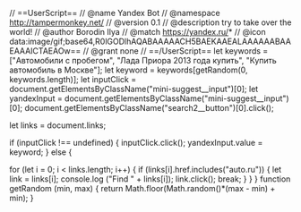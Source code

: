 // ==UserScript==
// @name         Yandex Bot
// @namespace    http://tampermonkey.net/
// @version      0.1
// @description  try to take over the world!
// @author       Borodin Ilya
// @match        https://yandex.ru/*
// @icon         data:image/gif;base64,R0lGODlhAQABAAAAACH5BAEKAAEALAAAAAABAAEAAAICTAEAOw==
// @grant        none
// ==/UserScript==
let keywords = ["Автомобили с пробегом", "Лада Приора 2013 года купить", "Купить автомобиль в Москве"];
let keyword = keywords[getRandom(0, keywords.length)];
let inputClick = document.getElementsByClassName("mini-suggest__input")[0];
let yandexInput = document.getElementsByClassName("mini-suggest__input")[0];
document.getElementsByClassName("search2__button")[0].click();

let links = document.links;

if (inputClick !== undefined) {
inputClick.click();
yandexInput.value = keyword;
} else {

for (let i = 0; i < links.length; i++) {
    if (links[i].href.includes("auto.ru")) {
    let link = links[i];
    console.log ("Find " + links[i]);
    link.click();
    break;
    }
}
}
function getRandom (min, max) {
    return Math.floor(Math.random()*(max - min) + min);
}
